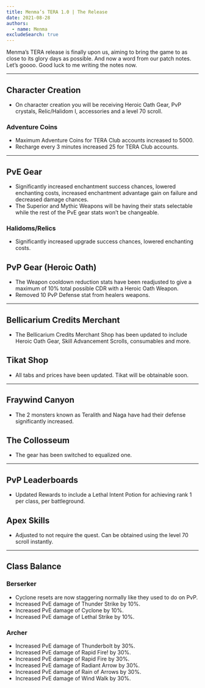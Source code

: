 ```yaml
---
title: Menma’s TERA 1.0 | The Release
date: 2021-08-28
authors:
  - name: Menma
excludeSearch: true
---
```

Menma’s TERA release is finally upon us, aiming to bring the game to as close to its glory days as possible. And now a word from our patch notes. Let’s goooo. Good luck to me writing the notes now.
<hr/>

## Character Creation
- On character creation you will be receiving Heroic Oath Gear, PvP crystals, Relic/Halidom I, accessories and a level 70 scroll.

### Adventure Coins
- Maximum Adventure Coins for TERA Club accounts increased to 5000.
- Recharge every 3 minutes increased 25 for TERA Club accounts.

<hr/>

## PvE Gear
- Significantly increased enchantment success chances, lowered enchanting costs, increased enchantment advantage gain on failure and decreased damage chances.
- The Superior and Mythic Weapons will be having their stats selectable while the rest of the PvE gear stats won’t be changeable.

### Halidoms/Relics
- Significantly increased upgrade success chances, lowered enchanting costs.

## PvP Gear (Heroic Oath)
- The Weapon cooldown reduction stats have been readjusted to give a maximum of 10% total possible CDR with a Heroic Oath Weapon.
- Removed 10 PvP Defense stat from healers weapons.

<hr/>

## Bellicarium Credits Merchant
- The Bellicarium Credits Merchant Shop has been updated to include Heroic Oath Gear, Skill Advancement Scrolls, consumables and more.

## Tikat Shop
- All tabs and prices have been updated. Tikat will be obtainable soon.

<hr/>

## Fraywind Canyon
- The 2 monsters known as Teralith and Naga have had their defense significantly increased.

## The Collosseum
- The gear has been switched to equalized one.

<hr/>

## PvP Leaderboards
- Updated Rewards to include a Lethal Intent Potion for achieving rank 1 per class, per battleground.

## Apex Skills
- Adjusted to not require the quest. Can be obtained using the level 70 scroll instantly.

<hr/>

## Class Balance

### Berserker
- Cyclone resets are now staggering normally like they used to do on PvP.
- Increased PvE damage of Thunder Strike by 10%.
- Increased PvE damage of Cyclone by 10%.
- Increased PvE damage of Lethal Strike by 10%.
  
### Archer
- Increased PvE damage of Thunderbolt by 30%.
- Increased PvE damage of Rapid Fire! by 30%.
- Increased PvE damage of Rapid Fire by 30%.
- Increased PvE damage of Radiant Arrow by 30%.
- Increased PvE damage of Rain of Arrows by 30%.
- Increased PvE damage of Wind Walk by 30%.

